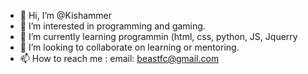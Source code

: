 - 👋 Hi, I’m @Kishammer
- 👀 I’m interested in programming and gaming.
- 🌱 I’m currently learning programmin (html, css, python, JS, Jquerry  
- 💞️ I’m looking to collaborate on learning or mentoring.
- 📫 How to reach me : email: beastfc@gmail.com

<!---
Kishammer/Kishammer is a ✨ special ✨ repository because its `README.md` (this file) appears on your GitHub profile.
You can click the Preview link to take a look at your changes.
--->
